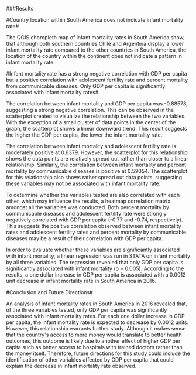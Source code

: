 ###Results

#Country location within South America does not indicate infant mortality rate#

The QGIS choropleth map of infant mortality rates in South America show, that although both southern countries Chile and Argentina display a lower infant mortality rate compared to the other countries in South America, the location of the country within the continent does not indicate a pattern in infant mortality rate.

#Infant mortality rate has a strong negative correlation with GDP per capita but a positive correlation with adolescent fertility rate and percent mortality from communicable diseases. Only GDP per capita is significantly associated with infant mortality rates#

The correlation between infant mortality and GDP per capita was -0.88578, suggesting a strong negative correlation. This can be observed in the scatterplot created to visualize the relationship between the two variables. With the exception of a small cluster of data points in the center of the graph, the scatterplot shows a linear downward trend. This result suggests the higher the GDP per capita, the lower the infant mortality rate.

The correlation between infant mortality and adolescent fertility rate is moderately positive at 0.6379. However, the scatterplot for this relationship shows the data points are relatively spread out rather than closer to a linear relationship. Similarly, the correlation between infant mortality and percent mortality by communicable diseases is positive at 0.59054. The scatterplot for this relationship also shows rather spread out data points, suggesting these variables may not be associated with infant mortality rate.

To determine whether the variables tested are also correlated with each other, which may influence the results, a heatmap correlation matrix amongst all the variables was conducted. Both percent mortality by communicable diseases and adolescent fertility rate were strongly negatively correlated with GDP per capita (-0.77 and -0.74, respectively). This suggests the positive correlation observed between infant mortality rates and adolescent fertility rates and percent mortality by communicable diseases may be a result of their correlation with GDP per capita.

In order to evaluate whether these variables are significantly associated with infant mortality, a linear  regression was run in STATA on infant mortality by all three variables. The regression revealed that only GDP per capita is significantly associated with infant mortality (p = 0.005). According to the results, a one dollar increase in GDP per capita is associated with a 0.0012 unit decrease in infant mortality rate in South America in 2016.

#Conclusion and Future Directions#

An analysis of infant mortality rates in South America in 2016 revealed that, of the three variables tested, only GDP per capita was significantly associated with infant mortality rates. For each one dollar increase in GDP per capita, the infant mortality rate is expected to decrease by 0.0012 units. However, this relationship warrants further study. Although it makes sense that the country's access to more money would translate to better health outcomes, this outcome is likely due to another effect of higher GDP per capita such as better access to hospitals with trained doctors rather than the money itself. Therefore, future directions for this study could include the identification of other variables affected by GDP per capita that could explain the decrease in infant mortality rate observed.

